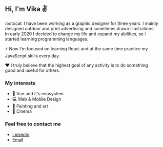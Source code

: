 ## Hi, I'm Vika :v:

:octocat: I have been working as a graphic designer for three years. I mainly designed outdoor and print advertising and sometimes drawn illustrations. 
In early 2020 I decided to change my life and expand my abilities, so I started learning programming languages. 

:zap: Now I'm focused on learning React and at the same time practice my JavaScript skills every day.

:heart: I truly believe that the highest goal of any activity is to do something good and useful for others.



### My interests

* :deciduous_tree: Vue and it's ecosystem
* :computer: Web & Mobile Design
* :art: Painting and art
* :movie_camera: Cinema

### Feel free to contact me

* [LinkedIn](https://www.linkedin.com/in/wiktoria-agarkowa-5b3626155/)
* [Email](mailto:victoriaagarkova96@gmail.com)


